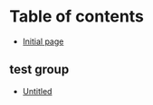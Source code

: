 # Table of contents

* [Initial page](README.md)

## test group

* [Untitled](test-group/untitled.md)

